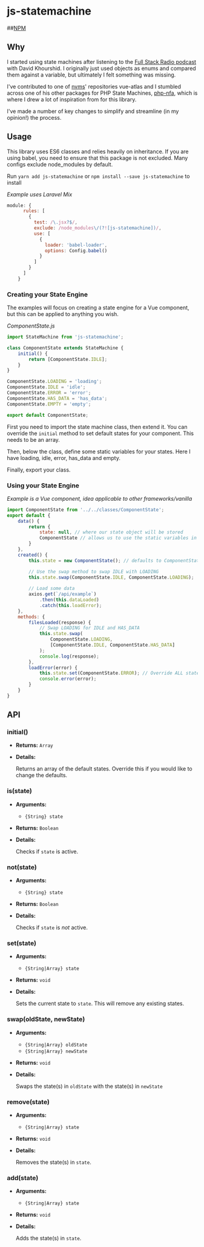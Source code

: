 # js-statemachine

##[NPM](https://www.npmjs.com/package/js-statemachine)

## Why
I started using state machines after listening to the [Full Stack Radio podcast](http://www.fullstackradio.com/130) with David Khourshid. I originally just used objects as enums and compared them against a variable, but ultimately I felt something was missing.

I've contributed to one of [nvms](https://github.com/nvms)' repositories vue-atlas and I stumbled across one of his other packages for PHP State Machines, [php-nfa](https://github.com/nvms/php-nfa), which is where I drew a lot of inspiration from for this library.

I've made a number of key changes to simplify and streamline (in my opinion!) the process.

## Usage
This library uses ES6 classes and relies heavily on inheritance. If you are using babel, you need to ensure that this package is not excluded. Many configs exclude node_modules by default.

Run `yarn add js-statemachine` or `npm install --save js-statemachine` to install


_Example uses Laravel Mix_
```javascript
module: {
      rules: [
        {
          test: /\.jsx?$/,
          exclude: /node_modules\/(?![js-statemachine])/,
          use: [
            {
              loader: 'babel-loader',
              options: Config.babel()
            }
          ]
        }
      ]
    }
```
      
### Creating your State Engine
The examples will focus on creating a state engine for a Vue component, but this can be applied to anything you wish.

_ComponentState.js_
```javascript
import StateMachine from 'js-statemachine';

class ComponentState extends StateMachine {
    initial() {
        return [ComponentState.IDLE];
    }
}

ComponentState.LOADING = 'loading';
ComponentState.IDLE = 'idle';
ComponentState.ERROR = 'error';
ComponentState.HAS_DATA = 'has_data';
ComponentState.EMPTY = 'empty';

export default ComponentState;
```

First you need to import the state machine class, then extend it. You can override the `initial` method to set default states for your component. This needs to be an array.

Then, below the class, define some static variables for your states. Here I have loading, idle, error, has_data and empty.

Finally, export your class.

### Using your State Engine
_Example is a Vue component, idea applicable to other frameworks/vanilla_
```javascript
import ComponentState from '../../classes/ComponentState';
export default {
    data() {
        return {
            state: null, // where our state object will be stored
            ComponentState // allows us to use the static variables in the template
        }
    },
    created() {
        this.state = new ComponentState(); // defaults to ComponentState.IDLE

        // Use the swap method to swap IDLE with LOADING
        this.state.swap(ComponentState.IDLE, ComponentState.LOADING);
        
        // Load some data
        axios.get(`/api/example`)
            .then(this.dataLoaded)
            .catch(this.loadError);
    },
    methods: {
        filesLoaded(response) {
            // Swap LOADING for IDLE and HAS_DATA
            this.state.swap(
                ComponentState.LOADING,
                [ComponentState.IDLE, ComponentState.HAS_DATA]
            );
            console.log(response);
        },
        loadError(error) {
            this.state.set(ComponentState.ERROR); // Override ALL states.
            console.error(error);
        }
    }
}
```

## API

### initial()

- **Returns:** `Array`

- **Details:**

  Returns an array of the default states. Override this if you would like to change the defaults.


### is(state)

- **Arguments:**
  - `{String} state`
  
- **Returns:** `Boolean`

- **Details:**

  Checks if `state` is active.
  
  
### not(state)

- **Arguments:**
  - `{String} state`

- **Returns:** `Boolean`

- **Details:**

  Checks if `state` is *not* active.
  
  
### set(state)

- **Arguments:**
  - `{String|Array} state`

- **Returns:** `void`

- **Details:**

  Sets the current state to `state`. This will remove any existing states.
  
  
### swap(oldState, newState)

- **Arguments:**
  - `{String|Array} oldState`
  - `{String|Array} newState`

- **Returns:** `void`

- **Details:**

  Swaps the state(s) in `oldState` with the state(s) in `newState`
  

### remove(state)

- **Arguments:**
  - `{String|Array} state`

- **Returns:** `void`

- **Details:**

  Removes the state(s) in `state`.
  
  

### add(state)

- **Arguments:**
  - `{String|Array} state`

- **Returns:** `void`

- **Details:**

  Adds the state(s) in `state`.



